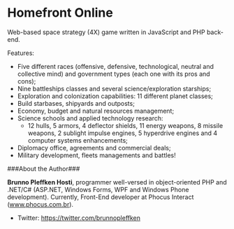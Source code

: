 # Homefront Online
Web-based space strategy (4X) game written in JavaScript and PHP back-end.

Features:

* Five different races (offensive, defensive, technological, neutral and collective mind) and government types (each one with its pros and cons);
* Nine battleships classes and several science/exploration starships;
* Exploration and colonization capabilities: 11 different planet classes;
* Build starbases, shipyards and outposts;
* Economy, budget and natural resources management;
* Science schools and applied technology research:
  * 12 hulls, 5 armors, 4 deflector shields, 11 energy weapons, 8 missile weapons, 2 sublight impulse engines, 5 hyperdrive engines and 4 computer systems enhancements;
* Diplomacy office, agreements and commercial deals;
* Military development, fleets managements and battles!


###About the Author###

**Brunno Pleffken Hosti**, programmer well-versed in object-oriented PHP and .NET/C# (ASP.NET, Windows Forms, WPF and Windows Phone development). Currently, Front-End developer at Phocus Interact (www.phocus.com.br).

* Twitter: https://twitter.com/brunnopleffken
